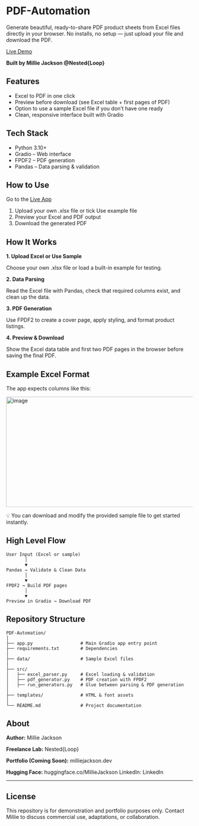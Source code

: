 # PDF-Automation
 
Generate beautiful, ready-to-share PDF product sheets from Excel files directly in your browser.
No installs, no setup — just upload your file and download the PDF.

[Live Demo](https://huggingface.co/spaces/MillieJackson/PDF-Automation)

**Built by Millie Jackson @Nested{Loop}**

## Features
- Excel to PDF in one click
- Preview before download (see Excel table + first pages of PDF)
- Option to use a sample Excel file if you don’t have one ready
- Clean, responsive interface built with Gradio

## Tech Stack

- Python 3.10+
- Gradio – Web interface
- FPDF2 – PDF generation
- Pandas – Data parsing & validation

## How to Use
Go to the [Live App](https://huggingface.co/spaces/MillieJackson/PDF-Automation)

1. Upload your own .xlsx file or tick Use example file
2. Preview your Excel and PDF output
3. Download the generated PDF

## How It Works
**1. Upload Excel or Use Sample**

Choose your own .xlsx file or load a built-in example for testing.

**2. Data Parsing**

Read the Excel file with Pandas, check that required columns exist, and clean up the data.

**3. PDF Generation**

Use FPDF2 to create a cover page, apply styling, and format product listings.

**4. Preview & Download**

Show the Excel data table and first two PDF pages in the browser before saving the final PDF.

## Example Excel Format

The app expects columns like this:

<img width="626" height="298" alt="image" src="https://github.com/user-attachments/assets/698e8ab5-3f19-4855-ac86-c89f9d49c767" />


💡 You can download and modify the provided sample file to get started instantly.

## High Level Flow
```
User Input (Excel or sample)
       │
       ▼
Pandas → Validate & Clean Data
       │
       ▼
FPDF2 → Build PDF pages
       │
       ▼
Preview in Gradio → Download PDF
```
## Repository Structure
```
PDF-Automation/
│
├── app.py                  # Main Gradio app entry point
├── requirements.txt        # Dependencies
│
├── data/                   # Sample Excel files
│
├── src/
│   ├── excel_parser.py     # Excel loading & validation
│   ├── pdf_generator.py    # PDF creation with FPDF2
│   ├── run_generators.py   # Glue between parsing & PDF generation
│
├── templates/              # HTML & font assets
│
└── README.md               # Project documentation
```

## About

**Author:** Millie Jackson

**Freelance Lab:** Nested{Loop}

**Portfolio (Coming Soon):** milliejackson.dev

**Hugging Face:** huggingface.co/MillieJackson LinkedIn: LinkedIn

---

## License
This repository is for demonstration and portfolio purposes only. Contact Millie to discuss commercial use, adaptations, or collaboration.
